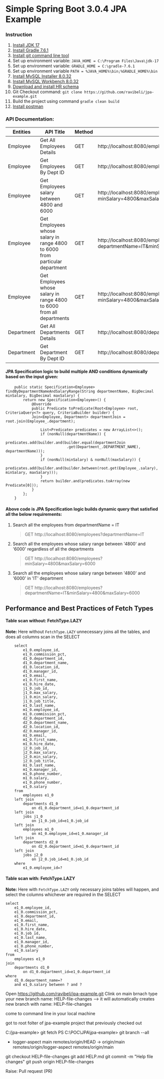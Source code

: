 # Simple Spring Boot 3.0.4 JPA Example

### Instruction

1. [Install JDK 17](https://www.oracle.com/java/technologies/javase/jdk17-archive-downloads.html)
2. [Install Gradle 7.6.1](https://gradle.org/next-steps/?version=7.6.1&format=bin)
3. [Install git command line tool](https://git-scm.com/downloads)
4. Set up environment variable: `JAVA_HOME = C:\Program Files\Java\jdk-17`
5. Set up environment variable: `GRADLE_HOME = C:\gradle-7.6.1`
6. Set up environment variable `PATH = %JAVA_HOME%\bin;%GRADLE_HOME%\bin` 
7. [Install MySQL Installer 8.0.32](https://dev.mysql.com/downloads/installer)
8. [Install MySQL Workbench 8.0.32](https://dev.mysql.com/downloads/workbench)
9. [Download and install HR schema](https://github.com/nomemory/hr-schema-mysql/blob/master/hr-schema-mysql.sql)
10. Git Checkout command: `git clone https://github.com/ravibeli/jpa-example.git`
11. Build the project using command `gradle clean build`
12. [Install postman](https://www.postman.com/downloads)

### API Documentation:

| Entities   | API Title                                                                   | Method | URL                                                                             |
|------------|-----------------------------------------------------------------------------|--------|---------------------------------------------------------------------------------|
| Employee   | Get All Employees Details                                                   | GET    | http://localhost:8080/employees                                                 |
| Employee   | Get Employees By Dept ID                                                    | GET    | http://localhost:8080/employees/20                                              |
| Employee   | Get Employees salary between 4800 and 6000                                  | GET    | http://localhost:8080/employees?minSalary=4800&maxSalary=6000                   |
| Employee   | Get Employees whose salary in range 4800 to 6000 from particular department | GET    | http://localhost:8080/employees?departmentName=IT&minSalary=4800&maxSalary=6000 |
| Employee   | Get Employees whose salary in range 4800 to 6000 from all departments       | GET    | http://localhost:8080/employees?minSalary=4800&maxSalary=6000                   |
| Department | Get All Departments Details                                                 | GET    | http://localhost:8080/departments                                               |
| Department | Get Department By Dept ID                                                   | GET    | http://localhost:8080/departments/20                                            |

#### JPA Specification logic to build multiple AND conditions dynamically based on the input given:

```
    public static Specification<Employee> findByDepartmentNameAndSalaryRange(String departmentName, BigDecimal minSalary, BigDecimal maxSalary) {
        return new Specification<Employee>() {
            @Override
            public Predicate toPredicate(Root<Employee> root, CriteriaQuery<?> query, CriteriaBuilder builder) {
            Join<Employee, Department> departmentJoin = root.join(Employee_.department);

                List<Predicate> predicates = new ArrayList<>();
                if (nonNull(departmentName)) {
                    predicates.add(builder.and(builder.equal(departmentJoin
                            .get(Department_.DEPARTMENT_NAME), departmentName)));
                }
                if (nonNull(minSalary) & nonNull(maxSalary)) {
                    predicates.add(builder.and(builder.between(root.get(Employee_.salary), minSalary, maxSalary)));
                }
                return builder.and(predicates.toArray(new Predicate[0]));
            }
        };
    }
```

#### Above code is JPA Specification logic builds dynamic query that satisfied all the below requirements:

1. Search all the employees from departmentName = IT
    > GET http://localhost:8080/employees?departmentName=IT
2. Search all the employees whose salary range between '4800' and '6000' regardless of all the departments
   > GET http://localhost:8080/employees?minSalary=4800&maxSalary=6000
3. Search all the employees whose salary range between '4800' and '6000' in 'IT' department
   > GET http://localhost:8080/employees?departmentName=IT&minSalary=4800&maxSalary=6000

## Performance and Best Practices of Fetch Types

#### Table scan without: FetchType.LAZY

**Note:** Here without `FetchType.LAZY` unnecessary joins all the tables, and does all columns scan in the SELECT

		select
			e1_0.employee_id,
			e1_0.commission_pct,
			d1_0.department_id,
			d1_0.department_name,
			d1_0.location_id,
			d1_0.manager_id,
			e1_0.email,
			e1_0.first_name,
			e1_0.hire_date,
			j1_0.job_id,
			j1_0.max_salary,
			j1_0.min_salary,
			j1_0.job_title,
			e1_0.last_name,
			m1_0.employee_id,
			m1_0.commission_pct,
			d2_0.department_id,
			d2_0.department_name,
			d2_0.location_id,
			d2_0.manager_id,
			m1_0.email,
			m1_0.first_name,
			m1_0.hire_date,
			j2_0.job_id,
			j2_0.max_salary,
			j2_0.min_salary,
			j2_0.job_title,
			m1_0.last_name,
			m1_0.manager_id,
			m1_0.phone_number,
			m1_0.salary,
			e1_0.phone_number,
			e1_0.salary 
		from
			employees e1_0 
		left join
			departments d1_0 
				on d1_0.department_id=e1_0.department_id 
		left join
			jobs j1_0 
				on j1_0.job_id=e1_0.job_id 
		left join
			employees m1_0 
				on m1_0.employee_id=e1_0.manager_id 
		left join
			departments d2_0 
				on d2_0.department_id=m1_0.department_id 
		left join
			jobs j2_0 
				on j2_0.job_id=m1_0.job_id 
		where
			e1_0.employee_id=?

#### Table scan with: FetchType.LAZY

**Note:** Here with `FetchType.LAZY` only necessary joins tables will happen, and select the columns whichever are required in the SELECT

    select
        e1_0.employee_id,
        e1_0.commission_pct,
        e1_0.department_id,
        e1_0.email,
        e1_0.first_name,
        e1_0.hire_date,
        e1_0.job_id,
        e1_0.last_name,
        e1_0.manager_id,
        e1_0.phone_number,
        e1_0.salary 
    from
        employees e1_0 
    join
        departments d1_0 
            on d1_0.department_id=e1_0.department_id 
    where
        d1_0.department_name=? 
        and e1_0.salary between ? and ?
	
	
	
Open https://github.com/ravibeli/jpa-example.git
Clink on main brnach
type your new branch name: HELP-file-changes --> it will automatically creates new branch with name: HELP-file-changes

come to command line in your local machine

got to root folter of jpa-example project that previously checked out

C:/jpa-example> git fetch
PS C:\POC\JPA\jpa-example> git branch --all
* logger-aspect
  main
  remotes/origin/HEAD -> origin/main
  remotes/origin/logger-aspect
  remotes/origin/main

git checkout HELP-file-changes 
git add HELP.md
git commit -m "Help file changes"
git push origin HELP-file-changes

Raise: Pull request (PR)





